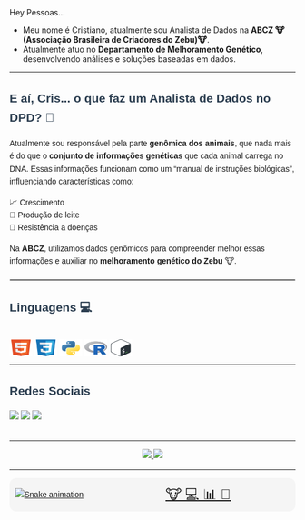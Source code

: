 <div>
  Hey Pessoas...

- Meu nome é Cristiano, atualmente sou Analista de Dados na **ABCZ 🐮(Associação Brasileira de Criadores do Zebu)🐮**.
- Atualmente atuo no **Departamento de Melhoramento Genético**, desenvolvendo análises e soluções baseadas em dados.
</div>
<hr>  

<div>
<section style="margin-bottom: 30px; font-family: Arial, sans-serif; line-height: 1.6;">
  <h2 style="color: #2c3e50;">E aí, Cris... o que faz um Analista de Dados no DPD? 🤔</h2>
  
  <p>
    Atualmente sou responsável pela parte <strong>genômica dos animais</strong>, que nada mais é do que o 
    <strong>conjunto de informações genéticas</strong> que cada animal carrega no DNA. 
    Essas informações funcionam como um “manual de instruções biológicas”, influenciando características como:
  </p>

  <ul style="list-style-type: none; padding-left: 0;">
    <li>📈 Crescimento</li>
    <li>🥛 Produção de leite</li>
    <li>💪 Resistência a doenças</li>
  </ul>

  <p>
    Na <strong>ABCZ</strong>, utilizamos dados genômicos para compreender melhor essas informações e 
    auxiliar no <strong>melhoramento genético do Zebu</strong> 🐮.
  </p>

  <hr style="margin-top: 20px; border: 1px solid #ccc;">
</section>

</div>
<section style="margin-bottom: 30px; font-family: Arial, sans-serif; line-height: 1.6;">
  <h2 style="color: #2c3e50;">Linguagens 💻</h2>
  <div style="display: inline_block"><br>
<img align="center" alt="Cristiano-HTML" height="30" width="40" src="https://raw.githubusercontent.com/devicons/devicon/master/icons/html5/html5-original.svg">
<img align="center" alt="Cristiano-CSS" height="30" width="40" src="https://raw.githubusercontent.com/devicons/devicon/master/icons/css3/css3-original.svg">
<img align="center" alt="Cristiano-Python" height="30" width="40" src="https://raw.githubusercontent.com/devicons/devicon/master/icons/python/python-original.svg">
<img align="center" alt="Cristiano-R" height="30" width="40" src="https://raw.githubusercontent.com/devicons/devicon/master/icons/r/r-original.svg">
<img align="center" alt="Cristiano-Bash" height="30" width="40" src="https://raw.githubusercontent.com/devicons/devicon/master/icons/bash/bash-original.svg">
  </div>
  <hr>

   <div>
     <section style="margin-bottom: 30px; font-family: Arial, sans-serif; line-height: 1.6;">
  <h2 style="color: #2c3e50;">Redes Sociais</h2>
    <a href="https://instagram.com/cristiano.cintra"><img src="https://img.shields.io/badge/-Instagram-%23E4405F?style=for-the-badge&logo=instagram&logoColor=white" target="_blank"></a>
    <a href = "mailto:contatoribeirocristiano88@gmail.com"><img src="https://img.shields.io/badge/-Gmail-%23333?style=for-the-badge&logo=gmail&logoColor=white" target="_blank"></a>
    <a href="https://www.linkedin.com/in/cristianocintra/" target="_blank"><img src="https://img.shields.io/badge/-LinkedIn-%230077B5?style=for-the-badge&logo=linkedin&logoColor=white" target="_blank"></a> 
     </div>
     <hr>
  
<div align="center">
  <a href="https://github.com/Crcintra">
  <img height="180em" src="https://github-readme-stats.vercel.app/api?username=Crcintra&show_icons=true&theme=dark&include_all_commits=true&count_private=true"/>
  <img height="180em" src="https://github-readme-stats.vercel.app/api/top-langs/?username=Crcintra&layout=compact&langs_count=16&theme=dark"/>
   <hr> 
 </div>
  

 <div style="display: flex; align-items: center; gap: 15px; background-color: #f5f5f5; border-radius: 12px; padding: 10px;">
  <img src="https://raw.githubusercontent.com/Crcintra/Crcintra/output/github-contribution-grid-snake.svg" alt="Snake animation" width="250">
  <span style="font-size: 24px;">🐮 💻 📊 🐍</span>
</div>

    
      
</div>

    
    
